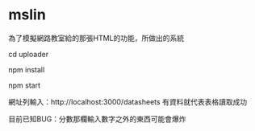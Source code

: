 # mslin
為了模擬網路教室給的那張HTML的功能，所做出的系統

cd uploader

npm install

npm start

網址列輸入：http://localhost:3000/datasheets
有資料就代表表格讀取成功

目前已知BUG：分數那欄輸入數字之外的東西可能會爆炸

